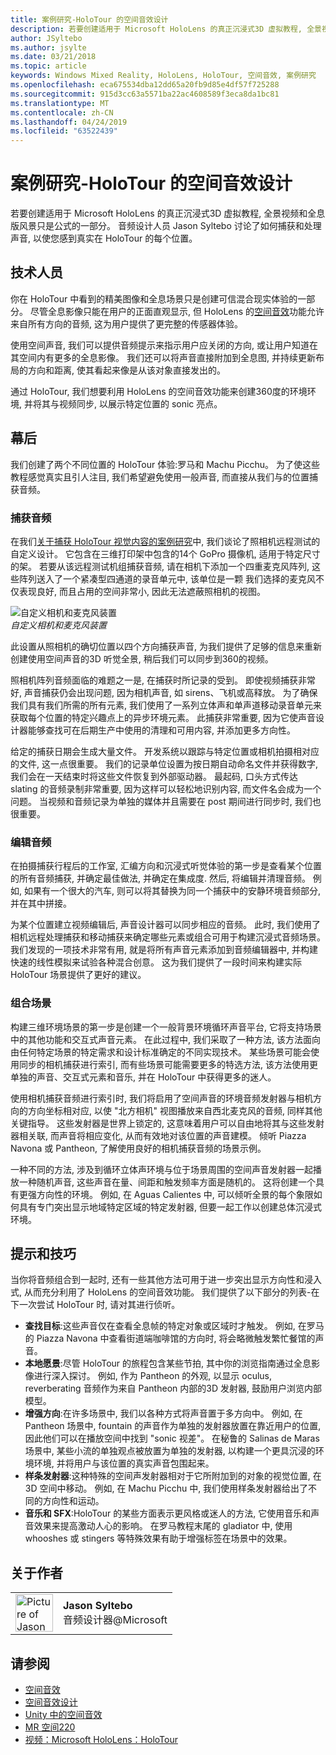 ```yaml
---
title: 案例研究-HoloTour 的空间音效设计
description: 若要创建适用于 Microsoft HoloLens 的真正沉浸式3D 虚拟教程, 全景视频和全息版风景只是公式的一部分。
author: JSyltebo
ms.author: jsylte
ms.date: 03/21/2018
ms.topic: article
keywords: Windows Mixed Reality, HoloLens, HoloTour, 空间音效, 案例研究
ms.openlocfilehash: eca675534dba12dd65a20fb9d85e4df57f725288
ms.sourcegitcommit: 915d3cc63a5571ba22ac4608589f3eca8da1bc81
ms.translationtype: MT
ms.contentlocale: zh-CN
ms.lasthandoff: 04/24/2019
ms.locfileid: "63522439"
---
```

# <a name="case-study---spatial-sound-design-for-holotour"></a>案例研究-HoloTour 的空间音效设计

若要创建适用于 Microsoft HoloLens 的真正沉浸式3D 虚拟教程, 全景视频和全息版风景只是公式的一部分。 音频设计人员 Jason Syltebo 讨论了如何捕获和处理声音, 以使您感到真实在 HoloTour 的每个位置。

## <a name="the-tech"></a>技术人员

你在 HoloTour 中看到的精美图像和全息场景只是创建可信混合现实体验的一部分。 尽管全息影像只能在用户的正面直观显示, 但 HoloLens 的[空间音效](spatial-sound.md)功能允许来自所有方向的音频, 这为用户提供了更完整的传感器体验。

使用空间声音, 我们可以提供音频提示来指示用户应关闭的方向, 或让用户知道在其空间内有更多的全息影像。 我们还可以将声音直接附加到全息图, 并持续更新布局的方向和距离, 使其看起来像是从该对象直接发出的。

通过 HoloTour, 我们想要利用 HoloLens 的空间音效功能来创建360度的环境环境, 并将其与视频同步, 以展示特定位置的 sonic 亮点。

## <a name="behind-the-scenes"></a>幕后

我们创建了两个不同位置的 HoloTour 体验:罗马和 Machu Picchu。 为了使这些教程感觉真实且引人注目, 我们希望避免使用一般声音, 而直接从我们与的位置捕获音频。

### <a name="capturing-the-audio"></a>捕获音频

在我们[关于捕获 HoloTour 视觉内容的案例研究](case-study-capturing-and-creating-content-for-holotour.md)中, 我们谈论了照相机远程测试的自定义设计。 它包含在三维打印架中包含的14个 GoPro 摄像机, 适用于特定尺寸的架。 若要从该远程测试机组捕获音频, 请在相机下添加一个四重麦克风阵列, 这些阵列送入了一个紧凑型四通道的录音单元中, 该单位是一颗 我们选择的麦克风不仅表现良好, 而且占用的空间非常小, 因此无法遮蔽照相机的视图。

![自定义相机和麦克风装置](images/camera-rig-microphones-300px.png)<br>
*自定义相机和麦克风装置*

此设置从照相机的确切位置以四个方向捕获声音, 为我们提供了足够的信息来重新创建使用空间声音的3D 听觉全景, 稍后我们可以同步到360的视频。

照相机阵列音频面临的难题之一是, 在捕获时所记录的受到。 即使视频捕获非常好, 声音捕获仍会出现问题, 因为相机声音, 如 sirens、飞机或高释放。 为了确保我们具有我们所需的所有元素, 我们使用了一系列立体声和单声道移动录音单元来获取每个位置的特定兴趣点上的异步环境元素。 此捕获非常重要, 因为它使声音设计器能够查找可在后期生产中使用的清理和可用内容, 并添加更多方向性。

给定的捕获日期会生成大量文件。 开发系统以跟踪与特定位置或相机拍摄相对应的文件, 这一点很重要。 我们的记录单位设置为按日期自动命名文件并获得数字, 我们会在一天结束时将这些文件恢复到外部驱动器。 最起码, 口头方式传达 slating 的音频录制非常重要, 因为这样可以轻松地识别内容, 而文件名会成为一个问题。 当视频和音频记录为单独的媒体并且需要在 post 期间进行同步时, 我们也很重要。

### <a name="editing-the-audio"></a>编辑音频

在拍摄捕获行程后的工作室, 汇编方向和沉浸式听觉体验的第一步是查看某个位置的所有音频捕获, 并确定最佳做法, 并确定在集成度. 然后, 将编辑并清理音频。 例如, 如果有一个很大的汽车, 则可以将其替换为同一个捕获中的安静环境音频部分, 并在其中拼接。

为某个位置建立视频编辑后, 声音设计器可以同步相应的音频。 此时, 我们使用了相机远程处理捕获和移动捕获来确定哪些元素或组合可用于构建沉浸式音频场景。 我们发现的一项技术非常有用, 就是将所有声音元素添加到音频编辑器中, 并构建快速的线性模拟来试验各种混合创意。 这为我们提供了一段时间来构建实际 HoloTour 场景提供了更好的建议。

### <a name="assembling-the-scene"></a>组合场景

构建三维环境场景的第一步是创建一个一般背景环境循环声音平台, 它将支持场景中的其他功能和交互式声音元素。 在此过程中, 我们采取了一种方法, 该方法面向由任何特定场景的特定需求和设计标准确定的不同实现技术。 某些场景可能会使用同步的相机捕获进行索引, 而有些场景可能需要更多的特选方法, 该方法使用更单独的声音、交互式元素和音乐, 并在 HoloTour 中获得更多的迷人。

使用相机捕获音频进行索引时, 我们将启用了空间声音的环境音频发射器与相机方向的方向坐标相对应, 以使 "北方相机" 视图播放来自西北麦克风的音频, 同样其他关键指导。 这些发射器是世界上锁定的, 这意味着用户可以自由地将其与这些发射器相关联, 而声音将相应变化, 从而有效地对该位置的声音建模。 倾听 Piazza Navona 或 Pantheon, 了解使用良好的相机捕获音频的场景示例。

一种不同的方法, 涉及到循环立体声环境与位于场景周围的空间声音发射器一起播放一种随机声音, 这些声音在量、间距和触发频率方面是随机的。 这将创建一个具有更强方向性的环境。 例如, 在 Aguas Calientes 中, 可以倾听全景的每个象限如何具有专门突出显示地域特定区域的特定发射器, 但要一起工作以创建总体沉浸式环境。

## <a name="tips-and-tricks"></a>提示和技巧

当你将音频组合到一起时, 还有一些其他方法可用于进一步突出显示方向性和浸入式, 从而充分利用了 HoloLens 的空间音效功能。 我们提供了以下部分的列表-在下一次尝试 HoloTour 时, 请对其进行侦听。
* **查找目标**:这些声音仅在查看全息帧的特定对象或区域时才触发。 例如, 在罗马的 Piazza Navona 中查看街道端咖啡馆的方向时, 将会略微触发繁忙餐馆的声音。
* **本地愿景**:尽管 HoloTour 的旅程包含某些节拍, 其中你的浏览指南通过全息影像进行深入探讨。 例如, 作为 Pantheon 的外观, 以显示 oculus, reverberating 音频作为来自 Pantheon 内部的3D 发射器, 鼓励用户浏览内部模型。
* **增强方向**:在许多场景中, 我们以各种方式将声音置于多方向中。 例如, 在 Pantheon 场景中, fountain 的声音作为单独的发射器放置在靠近用户的位置, 因此他们可以在播放空间中找到 "sonic 视差"。 在秘鲁的 Salinas de Maras 场景中, 某些小流的单独观点被放置为单独的发射器, 以构建一个更具沉浸的环境环境, 并将用户与该位置的真实声音包围起来。
* **样条发射器**:这种特殊的空间声发射器相对于它所附加到的对象的视觉位置, 在3D 空间中移动。 例如, 在 Machu Picchu 中, 我们使用样条发射器给出了不同的方向性和运动。
* **音乐和 SFX**:HoloTour 的某些方面表示更风格或迷人的方法, 它使用音乐和声音效果来提高激动人心的影响。 在罗马教程末尾的 gladiator 中, 使用 whooshes 或 stingers 等特殊效果有助于增强标签在场景中的效果。

## <a name="about-the-author"></a>关于作者

<table style="border-collapse:collapse">
<tr>
<td style="border-style: none" width="60px"><img alt="Picture of Jason Syltebo" width="60" height="60" src="images/syltebo.png"></td>
<td style="border-style: none"><b>Jason Syltebo</b><br>音频设计器@Microsoft</td>
</tr>
</table>

## <a name="see-also"></a>请参阅
* [空间音效](spatial-sound.md)
* [空间音效设计](spatial-sound-design.md)
* [Unity 中的空间音效](spatial-sound-in-unity.md)
* [MR 空间220](holograms-220.md)
* [视频：Microsoft HoloLens：HoloTour](https://www.youtube.com/watch?v=pLd9WPlaMpY)

 
